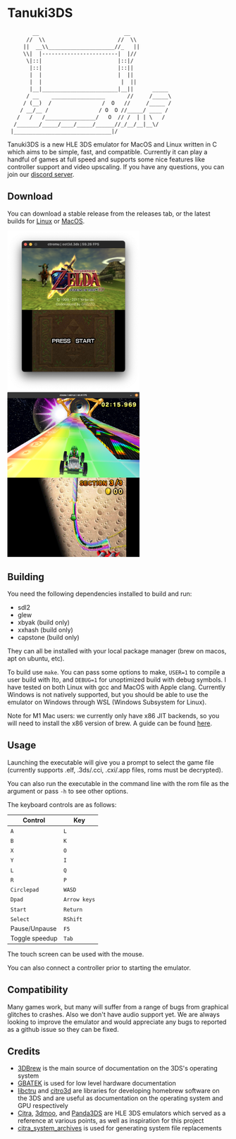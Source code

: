# Tanuki3DS

```
        __                           __
      //  \\                       //  \\
     ||  __\\_____________________//_   ||
     \\|  |------------------------|  |//
      \|::|                        |::|/
       |::|                        |::||
       |  |                        |  ||
       |  |                         |  ||
       |__|________________________|__||      _____
      / __    _________________       //     /_____\
     / (__)  /                /  O   //     /_____ /
    / __/__ /                / O  O //_____/ ____ /
   /   /   /________________/   O  // /  | | \   /
  /_______/_____/____/_____/______//_/__/__|__\/
 |_______________________________|/

```

Tanuki3DS is a new HLE 3DS emulator for MacOS and Linux written in C which aims to be simple, fast, and compatible. Currently it can play a handful of games at full speed and supports some nice features like controller support and video upscaling. If you have any questions, you can join our [discord server](https://discord.gg/6ya65fvD3g).

## Download
You can download a stable release from the releases tab, or the latest builds for [Linux](https://nightly.link/burhanr13/Tanuki3DS/workflows/ci/master/Tanuki3DS-linux.zip) or [MacOS](https://nightly.link/burhanr13/Tanuki3DS/workflows/ci/master/Tanuki3DS-macos.zip).

<img src=images/oot3d.png width=300><img src=images/mk7.png width=300>

## Building
You need the following dependencies installed to build and run:
- sdl2
- glew
- xbyak (build only)
- xxhash (build only)
- capstone (build only)

They can all be installed with your local package manager (brew on macos, apt on ubuntu, etc).

To build use `make`. You can pass some options to make, `USER=1` to compile a user build with lto, and `DEBUG=1` for unoptimized build with debug symbols. I have tested on both Linux with gcc and MacOS with Apple clang. Currently Windows is not natively supported, but you should be able to use the emulator on Windows through WSL (Windows Subsystem for Linux).

Note for M1 Mac users: we currently only have x86 JIT backends, so you will need to install the x86 version of brew. A guide can be found [here](https://gist.github.com/progrium/b286cd8c82ce0825b2eb3b0b3a0720a0).

## Usage
Launching the executable will give you a prompt to select the game file (currently supports .elf, .3ds/.cci, .cxi/.app files, roms must be decrypted).

You can also run the executable in the command line with the rom file as the argument or pass `-h` to see other options.

The keyboard controls are as follows:

| Control | Key |
| --- | --- |
| `A` | `L` |
| `B` | `K` |
| `X` | `O` |
| `Y` | `I` |
| `L` | `Q` |
| `R` | `P` |
| `Circlepad` | `WASD` |
| `Dpad` | `Arrow keys` |
| `Start` | `Return` |
| `Select` | `RShift` |
| Pause/Unpause | `F5` |
| Toggle speedup | `Tab` |

The touch screen can be used with the mouse.

You can also connect a controller prior to starting the emulator.

## Compatibility

Many games work, but many will suffer from a range of bugs from graphical glitches to crashes. Also we don't have audio support yet. We are always looking to improve the emulator and would appreciate any bugs to reported as a github issue so they can be fixed.

## Credits

- [3DBrew](https://www.3dbrew.org) is the main source of documentation on the 3DS's operating system
- [GBATEK](https://www.problemkaputt.de/gbatek.htm) is used for low level hardware documentation
- [libctru](https://github.com/devkitPro/libctru) and [citro3d](https://github.com/devkitPro/citro3d) are libraries for developing homebrew software on the 3DS and are useful as documentation on the operating system and GPU respectively
- [Citra](https://github.com/PabloMK7/citra), [3dmoo](https://github.com/plutooo/3dmoo), and [Panda3DS](https://github.com/wheremyfoodat/Panda3DS) are HLE 3DS emulators which served as a reference at various points, as well as inspiration for this project
- [citra_system_archives](https://github.com/B3n30/citra_system_archives) is used for generating system file replacements

